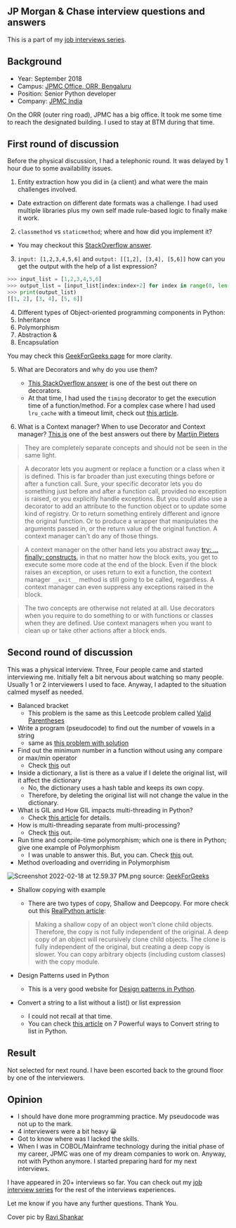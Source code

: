 ## JP Morgan & Chase interview questions and answers

This is a part of my [job interviews series](https://blog.soumendrak.com/series/job-interview). 

## Background

- Year: September 2018
- Campus: [JPMC Office, ORR, Bengaluru](https://goo.gl/maps/3beQjwthP5QJaadCA) 
- Position: Senior Python developer
- Company: [JPMC India](https://www.jpmorgan.com/IN/en/about-us)


On the ORR (outer ring road), JPMC has a big office. It took me some time to reach the designated building. I used to stay at BTM during that time.

## First round of discussion

Before the physical discussion, I had a telephonic round.
It was delayed by 1 hour due to some availability issues.


1. Entity extraction how you did in {a client} and what were the main challenges involved.
  - Date extraction on different date formats was a challenge. I had used multiple libraries plus my own self made rule-based logic to finally make it work. 
2. `classmethod` vs `staticmethod`; where and how did you implement it?
  - You may checkout this [StackOverflow answer](https://stackoverflow.com/a/1669524/5014656).
3. `input: [1,2,3,4,5,6]` and `output: [[1,2], [3,4], [5,6]]` how can you get the output with the help of a list expression?
```python
>>> input_list = [1,2,3,4,5,6]
>>> output_list = [input_list[index:index+2] for index in range(0, len(input_list), 2)]
>>> print(output_list)
[[1, 2], [3, 4], [5, 6]]
```
4. Different types of Object-oriented programming components in Python:
  1. Inheritance
  2. Polymorphism
  3. Abstraction &
  4. Encapsulation

You may check this [GeekForGeeks page](https://www.geeksforgeeks.org/python-oops-concepts/) for more clarity.

5. What are Decorators and why do you use them?
   - [This StackOverflow answer](https://stackoverflow.com/a/1594484/5014656) is one of the best out there on decorators.
   - At that time, I had used the `timing` decorator to get the execution time of a function/method. For a complex case where I had used `lru_cache` with a timeout limit, check out [this article](https://blog.soumendrak.com/cache-heavy-computation-functions-with-a-timeout-value).

6. What is a Context manager? When to use Decorator and Context manager?
[This is](https://stackoverflow.com/a/50823556/5014656) one of the best answers out there by [Martijn Pieters](https://stackoverflow.com/users/100297/martijn-pieters.)

> They are completely separate concepts and should not be seen in the same light.

> A decorator lets you augment or replace a function or a class when it is defined. This is far broader than just executing things before or after a function call. Sure, your specific decorator lets you do something just before and after a function call, provided no exception is raised, or you explicitly handle exceptions. But you could also use a decorator to add an attribute to the function object or to update some kind of registry. Or to return something entirely different and ignore the original function. Or to produce a wrapper that manipulates the arguments passed in, or the return value of the original function. A context manager can't do any of those things.

> A context manager on the other hand lets you abstract away [try: ... finally: constructs](https://docs.python.org/3/reference/compound_stmts.html#the-try-statement), in that no matter how the block exits, you get to execute some more code at the end of the block. Even if the block raises an exception, or uses return to exit a function, the context manager `__exit__` method is still going to be called, regardless. A context manager can even suppress any exceptions raised in the block.

> The two concepts are otherwise not related at all. Use decorators when you require to do something to or with functions or classes when they are defined. Use context managers when you want to clean up or take other actions after a block ends.

## Second round of discussion

This was a physical interview. Three, Four people came and started interviewing me. Initially felt a bit nervous about watching so many people. Usually 1 or 2 interviewers I used to face. Anyway, I adapted to the situation calmed myself as needed.

- Balanced bracket
  - This problem is the same as this Leetcode problem called [Valid Parentheses](https://leetcode.com/problems/valid-parentheses/?ref=soumendrak)
- Write a program (pseudocode) to find out the number of vowels in a string
  - same as [this problem with solution](https://www.geeksforgeeks.org/python-count-display-vowels-string/?ref=soumendrak)
- Find out the minimum number in a function without using any compare or max/min operator
  - Check [this](https://stackoverflow.com/a/15150820/5014656) out
- Inside a dictionary, a list is there as a value if I delete the original list, will it affect the dictionary
  - No, the dictionary uses a hash table and keeps its own copy.
  - Therefore, by deleting the original list will not change the value in the dictionary.
- What is GIL and How GIL impacts multi-threading in Python?
  - Check [this article](https://www.guru99.com/python-multithreading-gil-example.html/?ref=soumendrak) for details.
- How is multi-threading separate from multi-processing?
  - Check [this](https://towardsdatascience.com/multithreading-vs-multiprocessing-in-python-3afeb73e105f/?ref=soumendrak) out.
- Run time and compile-time polymorphism; which one is there in Python; give one example of Polymorphism
  - I was unable to answer this. But, you can. Check [this](https://softwareengineering.stackexchange.com/a/335724/183752) out.
- Method overloading and overriding in Polymorphism

![Screenshot 2022-02-18 at 12.59.37 PM.png](https://cdn.hashnode.com/res/hashnode/image/upload/v1645169404113/CIGc4UcVo.png)
source: [GeekForGeeks](https://www.geeksforgeeks.org/difference-between-method-overloading-and-method-overriding-in-python/?ref=soumendrak)

- Shallow copying with example
  - There are two types of copy, Shallow and Deepcopy.
For more check out this [RealPython article](https://realpython.com/copying-python-objects/?ref=soumendrak):

  > Making a shallow copy of an object won’t clone child objects. Therefore, the copy is not fully independent of the original.
  >  A deep copy of an object will recursively clone child objects. The clone is fully independent of the original, but creating a deep copy is slower.
  >  You can copy arbitrary objects (including custom classes) with the copy module.

- Design Patterns used in Python
  - This is a very good website for [Design patterns in Python](https://python-patterns.guide/?ref=soumendrak).

- Convert a string to a list without a list() or list expression
  - I could not recall at that time.
  - You can check [this article](https://www.pythonpool.com/convert-string-to-list-python/?ref=soumendrak) on 7 Powerful ways to Convert string to list in Python.

## Result

Not selected for next round. I have been escorted back to the ground floor by one of the interviewers.

## Opinion

- I should have done more programming practice. My pseudocode was not up to the mark.
- 4 interviewers were a bit heavy 😀
- Got to know where was I lacked the skills.
- When I was in COBOL/Mainframe technology during the initial phase of my career, JPMC was one of my dream companies to work on. Anyway, not with Python anymore. I started preparing hard for my next interviews.

I have appeared in 20+ interviews so far. You can check out my [job interview series](https://blog.soumendrak.com/series/job-interview) for the rest of the interviews experiences.

Let me know if you have any further questions. Thank You.
  
Cover pic by [Ravi Shankar](https://www.google.com/maps/contrib/100742079036785929554/photos/@12.6759627,76.7846841,9z/data=!3m1!4b1!4m3!8m2!3m1!1e1)